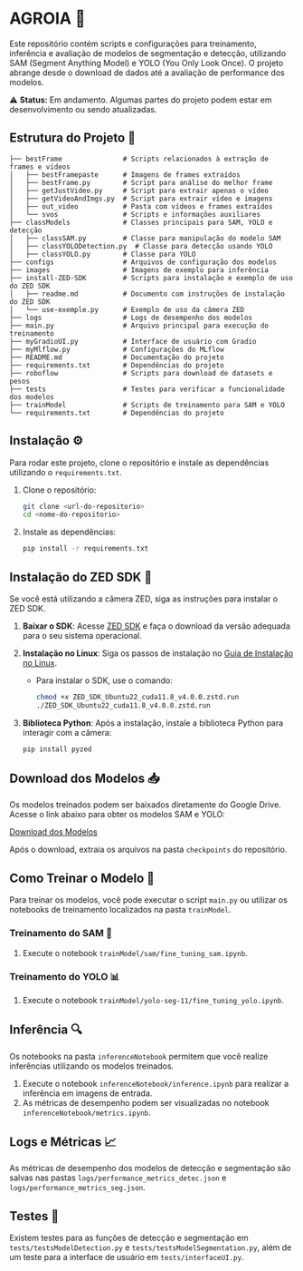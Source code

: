 
# AGROIA 🚀

Este repositório contém scripts e configurações para treinamento, inferência e avaliação de modelos de segmentação e detecção, utilizando SAM (Segment Anything Model) e YOLO (You Only Look Once). O projeto abrange desde o download de dados até a avaliação de performance dos modelos.

⚠️ **Status:** Em andamento. Algumas partes do projeto podem estar em desenvolvimento ou sendo atualizadas.

## Estrutura do Projeto 📂

```
├── bestFrame               # Scripts relacionados à extração de frames e vídeos
│   ├── bestFramepaste      # Imagens de frames extraídos
│   ├── bestFrame.py        # Script para análise do melhor frame
│   ├── getJustVideo.py     # Script para extrair apenas o vídeo
│   ├── getVideoAndImgs.py  # Script para extrair vídeo e imagens
│   ├── out_video           # Pasta com vídeos e frames extraídos
│   └── svos                # Scripts e informações auxiliares
├── classModels             # Classes principais para SAM, YOLO e detecção
│   ├── classSAM.py         # Classe para manipulação do modelo SAM
│   ├── classYOLODetection.py  # Classe para detecção usando YOLO
│   ├── classYOLO.py        # Classe para YOLO
├── configs                 # Arquivos de configuração dos modelos
├── images                  # Imagens de exemplo para inferência
├── install-ZED-SDK         # Scripts para instalação e exemplo de uso do ZED SDK
│   ├── readme.md           # Documento com instruções de instalação do ZED SDK
│   └── use-exemple.py      # Exemplo de uso da câmera ZED
├── logs                    # Logs de desempenho dos modelos
├── main.py                 # Arquivo principal para execução do treinamento
├── myGradioUI.py           # Interface de usuário com Gradio
├── myMlflow.py             # Configurações do MLflow
├── README.md               # Documentação do projeto
├── requirements.txt        # Dependências do projeto
├── roboflow                # Scripts para download de datasets e pesos
├── tests                   # Testes para verificar a funcionalidade dos modelos
├── trainModel              # Scripts de treinamento para SAM e YOLO
└── requirements.txt        # Dependências do projeto
```

## Instalação ⚙️

Para rodar este projeto, clone o repositório e instale as dependências utilizando o `requirements.txt`.

1. Clone o repositório:

   ```bash
   git clone <url-do-repositorio>
   cd <nome-do-repositorio>
   ```

2. Instale as dependências:

   ```bash
   pip install -r requirements.txt
   ```

## Instalação do ZED SDK 🎥

Se você está utilizando a câmera ZED, siga as instruções para instalar o ZED SDK.

1. **Baixar o SDK**: Acesse [ZED SDK](https://www.stereolabs.com/en-br/developers/release) e faça o download da versão adequada para o seu sistema operacional.
   
2. **Instalação no Linux**: Siga os passos de instalação no [Guia de Instalação no Linux](https://www.stereolabs.com/docs/installation/linux).

   - Para instalar o SDK, use o comando:
     ```bash
     chmod +x ZED_SDK_Ubuntu22_cuda11.8_v4.0.0.zstd.run
     ./ZED_SDK_Ubuntu22_cuda11.8_v4.0.0.zstd.run
     ```

3. **Biblioteca Python**: Após a instalação, instale a biblioteca Python para interagir com a câmera:
   ```bash
   pip install pyzed
   ```

## Download dos Modelos 📥

Os modelos treinados podem ser baixados diretamente do Google Drive. Acesse o link abaixo para obter os modelos SAM e YOLO:

[Download dos Modelos](https://drive.google.com/drive/folders/1lXxnISwjFu-YpuL-gBkTvSFYo_5dG4T3?usp=sharing)

Após o download, extraia os arquivos na pasta `checkpoints` do repositório.

## Como Treinar o Modelo 🧠

Para treinar os modelos, você pode executar o script `main.py` ou utilizar os notebooks de treinamento localizados na pasta `trainModel`.

### Treinamento do SAM 🔧
1. Execute o notebook `trainModel/sam/fine_tuning_sam.ipynb`.

### Treinamento do YOLO 📊
1. Execute o notebook `trainModel/yolo-seg-11/fine_tuning_yolo.ipynb`.

## Inferência 🔍

Os notebooks na pasta `inferenceNotebook` permitem que você realize inferências utilizando os modelos treinados.

1. Execute o notebook `inferenceNotebook/inference.ipynb` para realizar a inferência em imagens de entrada.
2. As métricas de desempenho podem ser visualizadas no notebook `inferenceNotebook/metrics.ipynb`.

## Logs e Métricas 📈

As métricas de desempenho dos modelos de detecção e segmentação são salvas nas pastas `logs/performance_metrics_detec.json` e `logs/performance_metrics_seg.json`.

## Testes 🧪

Existem testes para as funções de detecção e segmentação em `tests/testsModelDetection.py` e `tests/testsModelSegmentation.py`, além de um teste para a interface de usuário em `tests/interfaceUI.py`.

